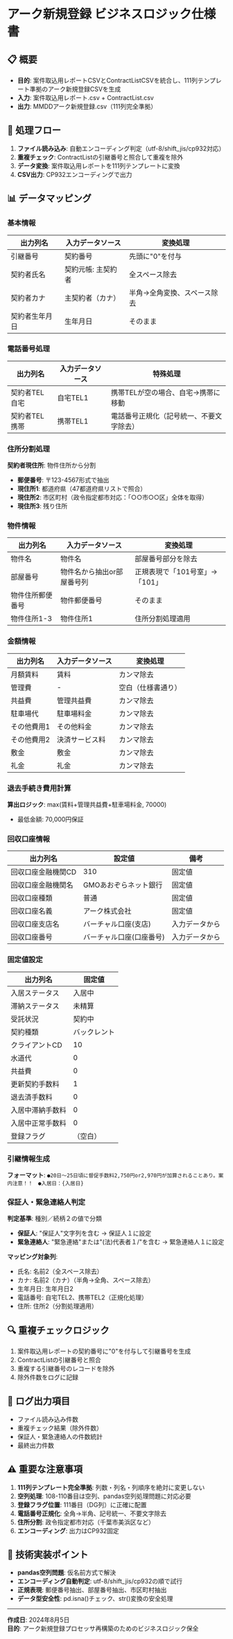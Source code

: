 # アーク新規登録 ビジネスロジック仕様書

## 📋 概要
- **目的**: 案件取込用レポートCSVとContractListCSVを統合し、111列テンプレート準拠のアーク新規登録CSVを生成
- **入力**: 案件取込用レポート.csv + ContractList.csv  
- **出力**: MMDDアーク新規登録.csv（111列完全準拠）

## 🔄 処理フロー
1. **ファイル読み込み**: 自動エンコーディング判定（utf-8/shift_jis/cp932対応）
2. **重複チェック**: ContractListの引継番号と照合して重複を除外
3. **データ変換**: 案件取込用レポートを111列テンプレートに変換
4. **CSV出力**: CP932エンコーディングで出力

## 📊 データマッピング

### 基本情報
| 出力列名 | 入力データソース | 変換処理 |
|---------|-----------------|---------|
| 引継番号 | 契約番号 | 先頭に"0"を付与 |
| 契約者氏名 | 契約元帳: 主契約者 | 全スペース除去 |
| 契約者カナ | 主契約者（カナ） | 半角→全角変換、スペース除去 |
| 契約者生年月日 | 生年月日 | そのまま |

### 電話番号処理
| 出力列名 | 入力データソース | 特殊処理 |
|---------|-----------------|---------|
| 契約者TEL自宅 | 自宅TEL1 | 携帯TELが空の場合、自宅→携帯に移動 |
| 契約者TEL携帯 | 携帯TEL1 | 電話番号正規化（記号統一、不要文字除去） |

### 住所分割処理
**契約者現住所**: 物件住所から分割
- **郵便番号**: 〒123-4567形式で抽出
- **現住所1**: 都道府県（47都道府県リストで照合）
- **現住所2**: 市区町村（政令指定都市対応：「○○市○○区」全体を取得）
- **現住所3**: 残り住所

### 物件情報
| 出力列名 | 入力データソース | 変換処理 |
|---------|-----------------|---------|
| 物件名 | 物件名 | 部屋番号部分を除去 |
| 部屋番号 | 物件名から抽出or部屋番号列 | 正規表現で「101号室」→「101」 |
| 物件住所郵便番号 | 物件郵便番号 | そのまま |
| 物件住所1-3 | 物件住所1 | 住所分割処理適用 |

### 金額情報
| 出力列名 | 入力データソース | 変換処理 |
|---------|-----------------|---------|
| 月額賃料 | 賃料 | カンマ除去 |
| 管理費 | - | 空白（仕様書通り） |
| 共益費 | 管理共益費 | カンマ除去 |
| 駐車場代 | 駐車場料金 | カンマ除去 |
| その他費用1 | その他料金 | カンマ除去 |
| その他費用2 | 決済サービス料 | カンマ除去 |
| 敷金 | 敷金 | カンマ除去 |
| 礼金 | 礼金 | カンマ除去 |

### 退去手続き費用計算
**算出ロジック**: max(賃料+管理共益費+駐車場料金, 70000)
- 最低金額: 70,000円保証

### 回収口座情報
| 出力列名 | 設定値 | 備考 |
|---------|--------|------|
| 回収口座金融機関CD | 310 | 固定値 |
| 回収口座金融機関名 | GMOあおぞらネット銀行 | 固定値 |
| 回収口座種類 | 普通 | 固定値 |
| 回収口座名義 | アーク株式会社 | 固定値 |
| 回収口座支店名 | バーチャル口座(支店) | 入力データから |
| 回収口座番号 | バーチャル口座(口座番号) | 入力データから |

### 固定値設定
| 出力列名 | 固定値 | 
|---------|--------|
| 入居ステータス | 入居中 |
| 滞納ステータス | 未精算 |
| 受託状況 | 契約中 |
| 契約種類 | バックレント |
| クライアントCD | 10 |
| 水道代 | 0 |
| 共益費 | 0 |
| 更新契約手数料 | 1 |
| 退去済手数料 | 0 |
| 入居中滞納手数料 | 0 |
| 入居中正常手数料 | 0 |
| 登録フラグ | （空白） |

### 引継情報生成
**フォーマット**: `●20日～25日頃に督促手数料2,750円or2,970円が加算されることあり。案内注意！！　●入居日：{入居日}`

### 保証人・緊急連絡人判定
**判定基準**: 種別／続柄２の値で分類
- **保証人**: "保証人"文字列を含む → 保証人１に設定
- **緊急連絡人**: "緊急連絡"または"(法)代表者１/"を含む → 緊急連絡人１に設定

**マッピング対象列**:
- 氏名: 名前2（全スペース除去）
- カナ: 名前2（カナ）（半角→全角、スペース除去）
- 生年月日: 生年月日2
- 電話番号: 自宅TEL2、携帯TEL2（正規化処理）
- 住所: 住所2（分割処理適用）

## 🔍 重複チェックロジック
1. 案件取込用レポートの契約番号に"0"を付与して引継番号を生成
2. ContractListの引継番号と照合
3. 重複する引継番号のレコードを除外
4. 除外件数をログに記録

## 📝 ログ出力項目
- ファイル読み込み件数
- 重複チェック結果（除外件数）
- 保証人・緊急連絡人の件数統計
- 最終出力件数

## ⚠️ 重要な注意事項
1. **111列テンプレート完全準拠**: 列数・列名・列順序を絶対に変更しない
2. **空列処理**: 108-110番目は空列、pandas空列処理問題に対応必要
3. **登録フラグ位置**: 111番目（DG列）に正確に配置
4. **電話番号正規化**: 全角→半角、記号統一、不要文字除去
5. **住所分割**: 政令指定都市対応（千葉市美浜区など）
6. **エンコーディング**: 出力はCP932固定

## 🔧 技術実装ポイント
- **pandas空列問題**: 仮名前方式で解決
- **エンコーディング自動判定**: utf-8/shift_jis/cp932の順で試行
- **正規表現**: 郵便番号抽出、部屋番号抽出、市区町村抽出
- **データ型安全性**: pd.isna()チェック、str()変換の安全処理

---
**作成日**: 2024年8月5日  
**目的**: アーク新規登録プロセッサ再構築のためのビジネスロジック保全